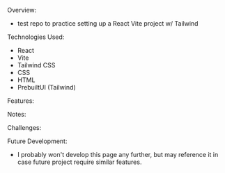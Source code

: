 Overview:

- test repo to practice setting up a React Vite project w/ Tailwind

Technologies Used:

- React
- Vite
- Tailwind CSS
- CSS
- HTML
- PrebuiltUI (Tailwind)

Features:

Notes:

Challenges:

Future Development:

- I probably won't develop this page any further, but may reference it in case future project require similar features.
